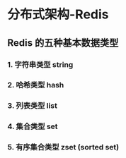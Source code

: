 # 分布式架构-Redis
## Redis 的五种基本数据类型

### 1. 字符串类型 string






### 2. 哈希类型 hash






### 3. 列表类型 list






### 4. 集合类型 set







### 5. 有序集合类型 zset (sorted set)






























